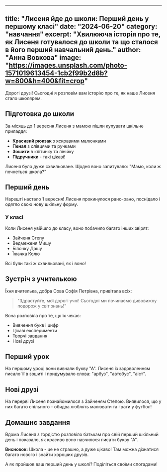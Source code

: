 
---
title: "Лисеня йде до школи: Перший день у першому класі"
date: "2024-06-20"
category: "навчання"
excerpt: "Хвилююча історія про те, як Лисеня готувалося до школи та що сталося в його перший навчальний день."
author: "Анна Вовкова"
image: "https://images.unsplash.com/photo-1571019613454-1cb2f99b2d8b?w=800&h=400&fit=crop"
---

Дорогі друзі! Сьогодні я розповім вам історію про те, як наше Лисеня стало школярем.

## Підготовка до школи

За місяць до 1 вересня Лисеня з мамою пішли купувати шкільне приладдя:

- **Красивий рюкзак** з яскравими малюнками
- **Пенал** з олівцями та ручками
- **Зошити** в клітинку та лінійку
- **Підручники** - такі цікаві!

Лисеня було дуже схвильоване. Щодня воно запитувало: "Мамо, коли ж почнеться школа?"

## Перший день

Нарешті настало 1 вересня! Лисеня прокинулося рано-рано, поснідало і одягло свою нову шкільну форму.

### У класі

Коли Лисеня увійшло до класу, воно побачило багато інших звірят:
- Зайченя Степу
- Ведмеженя Мишу  
- Білочку Дашу
- Їжачка Колю

Всі були такі ж схвильовані, як і воно!

## Зустріч з учителькою

Їхня вчителька, добра Сова Софія Петрівна, привітала всіх:

> "Здрастуйте, мої дорогі учні! Сьогодні ми починаємо дивовижну подорож у світ знань!"

Вона розповіла про те, що їх чекає:
- Вивчення букв і цифр
- Цікаві експерименти
- Творчі завдання
- Нові друзі

## Перший урок

На першому уроці вони вивчали букву "А". Лисеня із задоволенням писало її в зошиті і придумувало слова: "арбуз", "автобус", "аіст".

## Нові друзі

На перерві Лисеня познайомилося з Зайченям Степою. Виявилося, що у них багато спільного - обидва люблять малювати та грати у футбол!

## Домашнє завдання

Вдома Лисеня з гордістю розповіло батькам про свій перший шкільний день і показало, як красиво воно навчилося писати букву "А".

**Висновок:** Школа - це не страшно, а дуже цікаво! Там можна дізнатися багато нового і знайти хороших друзів.

А як пройшов ваш перший день у школі? Поділіться своїми спогадами!
